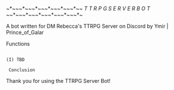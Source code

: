 ~*~*~*~*~*~*~*~*~*~*~*~*~*~*~*~*~*~
  T T R P G   S E R V E R   B O T
~*~*~*~*~*~*~*~*~*~*~*~*~*~*~*~*~*~

A bot written for DM Rebecca's TTRPG Server on Discord by Ymir | Prince_of_Galar

 Functions
~~~~~~~~~~~~

(I) TBD

 Conclusion
~~~~~~~~~~~~~~
Thank you for using the TTRPG Server Bot!
